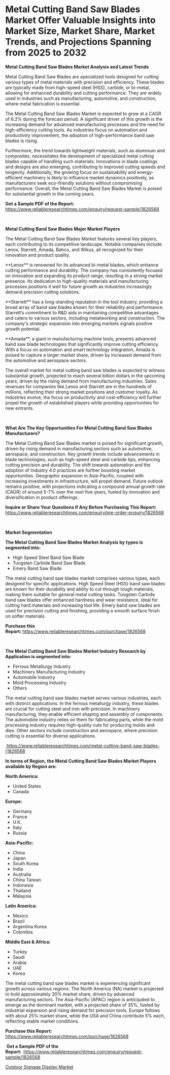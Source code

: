 <p><h1>Metal Cutting Band Saw Blades Market Offer Valuable Insights into Market Size, Market Share, Market Trends, and Projections Spanning from 2025 to 2032</h1></p><p><strong>Metal Cutting Band Saw Blades Market Analysis and Latest Trends</strong></p>
<p><p>Metal Cutting Band Saw Blades are specialized tools designed for cutting various types of metal materials with precision and efficiency. These blades are typically made from high-speed steel (HSS), carbide, or bi-metal, allowing for enhanced durability and cutting performance. They are widely used in industries such as manufacturing, automotive, and construction, where metal fabrication is essential.</p><p>The Metal Cutting Band Saw Blades Market is expected to grow at a CAGR of 6.2% during the forecast period. A significant driver of this growth is the increasing demand for advanced manufacturing processes and the need for high-efficiency cutting tools. As industries focus on automation and productivity improvement, the adoption of high-performance band saw blades is rising. </p><p>Furthermore, the trend towards lightweight materials, such as aluminum and composites, necessitates the development of specialized metal cutting blades capable of handling such materials. Innovations in blade coatings and designs are also emerging, contributing to improved cutting speeds and longevity. Additionally, the growing focus on sustainability and energy-efficient machinery is likely to influence market dynamics positively, as manufacturers seek eco-friendly solutions without compromising performance. Overall, the Metal Cutting Band Saw Blades Market is poised for substantial growth in the coming years.</p></p>
<p><strong>Get a Sample PDF of the Report:&nbsp;</strong> <a href="https://www.reliableresearchtimes.com/enquiry/request-sample/1826568?utm_campaign=2206&utm_medium=2&utm_source=Github&utm_content=ia&utm_term=18022025&utm_id=metal-cutting-band-saw-blades">https://www.reliableresearchtimes.com/enquiry/request-sample/1826568</a></p>
<p>&nbsp;</p>
<p><strong>Metal Cutting Band Saw Blades Major Market Players</strong></p>
<p><p>The Metal Cutting Band Saw Blades Market features several key players, each contributing to its competitive landscape. Notable companies include Lenox, Starrett, Amada, Bahco, and Wikus, all recognized for their innovation and product quality.</p><p>**Lenox** is renowned for its advanced bi-metal blades, which enhance cutting performance and durability. The company has consistently focused on innovation and expanding its product range, resulting in a strong market presence. Its dedication to high-quality materials and manufacturing processes positions it well for future growth as industries increasingly demand precision cutting solutions.</p><p>**Starrett** has a long-standing reputation in the tool industry, providing a broad array of band saw blades known for their reliability and performance. Starrett’s commitment to R&D aids in maintaining competitive advantages and caters to various sectors, including metalworking and construction. The company's strategic expansion into emerging markets signals positive growth potential.</p><p>**Amada**, a giant in manufacturing machine tools, presents advanced band saw blade technologies that significantly improve cutting efficiency. With a focus on automation and smart technology integration, Amada is poised to capture a larger market share, driven by increased demand from the automotive and aerospace sectors.</p><p>The overall market for metal cutting band saw blades is expected to witness substantial growth, projected to reach several billion dollars in the upcoming years, driven by the rising demand from manufacturing industries. Sales revenues for companies like Lenox and Starrett are in the hundreds of millions, reflecting their strong market positions and customer loyalty. As industries evolve, the focus on productivity and cost-efficiency will further propel the growth of established players while providing opportunities for new entrants.</p></p>
<p>&nbsp;</p>
<p><strong>What Are The Key Opportunities For Metal Cutting Band Saw Blades Manufacturers?</strong></p>
<p><p>The Metal Cutting Band Saw Blades market is poised for significant growth, driven by rising demand in manufacturing sectors such as automotive, aerospace, and construction. Key growth trends include advancements in blade technologies, such as high-speed steel and carbide tips, enhancing cutting precision and durability. The shift towards automation and the adoption of Industry 4.0 practices are further boosting market opportunities. Geographic expansion in Asia-Pacific, coupled with increasing investments in infrastructure, will propel demand. Future outlook remains positive, with projections indicating a compound annual growth rate (CAGR) of around 5-7% over the next five years, fueled by innovation and diversification in product offerings.</p></p>
<p><strong>Inquire or Share Your Questions If Any Before Purchasing This Report:</strong> <a href="https://www.reliableresearchtimes.com/enquiry/pre-order-enquiry/1826568?utm_campaign=2206&utm_medium=2&utm_source=Github&utm_content=ia&utm_term=18022025&utm_id=metal-cutting-band-saw-blades">https://www.reliableresearchtimes.com/enquiry/pre-order-enquiry/1826568</a></p>
<p>&nbsp;</p>
<p><strong>Market Segmentation</strong></p>
<p><strong>The Metal Cutting Band Saw Blades Market Analysis by types is segmented into:</strong></p>
<p><ul><li>High Speed Steel Band Saw Blade</li><li>Tungsten Carbide Band Saw Blade</li><li>Emery Band Saw Blade</li></ul></p>
<p><p>The metal cutting band saw blades market comprises various types, each designed for specific applications. High Speed Steel (HSS) band saw blades are known for their durability and ability to cut through tough materials, making them suitable for general metal cutting tasks. Tungsten Carbide band saw blades offer enhanced hardness and wear resistance, ideal for cutting hard materials and increasing tool life. Emery band saw blades are used for precision cutting and finishing, providing a smooth surface finish on softer materials.</p></p>
<p><strong>Purchase this Report:&nbsp;</strong><a href="https://www.reliableresearchtimes.com/purchase/1826568?utm_campaign=2206&utm_medium=2&utm_source=Github&utm_content=ia&utm_term=18022025&utm_id=metal-cutting-band-saw-blades">https://www.reliableresearchtimes.com/purchase/1826568</a></p>
<p>&nbsp;</p>
<p><strong>The Metal Cutting Band Saw Blades Market Industry Research by Application is segmented into:</strong></p>
<p><ul><li>Ferrous Metallurgy Industry</li><li>Machinery Manufacturing Industry</li><li>Automobile Industry</li><li>Mold Processing Industry</li><li>Others</li></ul></p>
<p><p>The metal cutting band saw blades market serves various industries, each with distinct applications. In the ferrous metallurgy industry, these blades are crucial for cutting steel and iron with precision. In machinery manufacturing, they enable efficient shaping and assembly of components. The automobile industry relies on them for fabricating parts, while the mold processing industry requires high-quality cuts for producing molds and dies. Other sectors include construction and aerospace, where precision cutting is essential for diverse applications.</p></p>
<p><a href="https://www.reliableresearchtimes.com/metal-cutting-band-saw-blades-r1826568?utm_campaign=2206&utm_medium=2&utm_source=Github&utm_content=ia&utm_term=18022025&utm_id=metal-cutting-band-saw-blades">&nbsp;https://www.reliableresearchtimes.com/metal-cutting-band-saw-blades-r1826568</a></p>
<p><strong>In terms of Region, the Metal Cutting Band Saw Blades Market Players available by Region are:</strong></p>
<p>
    <p> <strong> North America: </strong>
        <ul>
            <li>United States</li>
            <li>Canada</li>
        </ul>
        </p> 
    <p> <strong> Europe: </strong>
        <ul>
            <li>Germany</li>
            <li>France</li>
            <li>U.K.</li>
            <li>Italy</li>
            <li>Russia</li>
        </ul>
        </p> 
    <p> <strong> Asia-Pacific: </strong>
        <ul>
            <li>China</li>
            <li>Japan</li>
            <li>South Korea</li>
            <li>India</li>
            <li>Australia</li>
            <li>China Taiwan</li>
            <li>Indonesia</li>
            <li>Thailand</li>
            <li>Malaysia</li>
        </ul>
        </p> 
    <p> <strong> Latin America: </strong>
        <ul>
            <li>Mexico</li>
            <li>Brazil</li>
            <li>Argentina Korea</li>
            <li>Colombia</li>
        </ul>
        </p> 
    <p> <strong> Middle East & Africa: </strong>
        <ul>
            <li>Turkey</li>
            <li>Saudi</li>
            <li>Arabia</li>
            <li>UAE</li>
            <li>Korea</li>
        </ul>
    </p>
    </p>
<p><p>The metal cutting band saw blades market is experiencing significant growth across various regions. The North America (NA) market is projected to hold approximately 30% market share, driven by advanced manufacturing sectors. The Asia-Pacific (APAC) region is anticipated to emerge as the dominant market, with a projected share of 35%, fueled by industrial expansion and rising demand for precision tools. Europe follows with about 25% market share, while the USA and China contribute 5% each, reflecting stable market conditions.</p></p>
<p><strong>Purchase this Report: </strong><a href="https://www.reliableresearchtimes.com/purchase/1826568?utm_campaign=2206&utm_medium=2&utm_source=Github&utm_content=ia&utm_term=18022025&utm_id=metal-cutting-band-saw-blades">https://www.reliableresearchtimes.com/purchase/1826568</a></p>
<p>&nbsp;<strong>Get a Sample PDF of the Report:&nbsp;&nbsp;</strong><a href="https://www.reliableresearchtimes.com/enquiry/request-sample/1826568?utm_campaign=2206&utm_medium=2&utm_source=Github&utm_content=ia&utm_term=18022025&utm_id=metal-cutting-band-saw-blades">https://www.reliableresearchtimes.com/enquiry/request-sample/1826568</a></p>
<p><strong></strong></p>
<p><p><a href="https://github.com/wwwkeltoum/Market-Research-Report-List-5/blob/main/outdoor-signage-display-market.md?utm_campaign=2206&utm_medium=2&utm_source=Github&utm_content=ia&utm_term=18022025&utm_id=metal-cutting-band-saw-blades">Outdoor Signage Display Market</a></p></p>